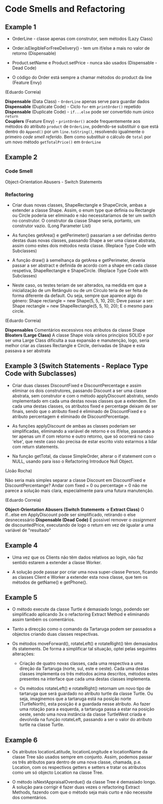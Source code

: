 # Code Smells and Refactoring

## Example 1

- OrderLine - classe apenas com construtor, sem métodos (Lazy Class)

- Order.isElegibleForFreeDelivery() - tem um if/else a mais no valor de retorno (Dispensable)

- Product.setName e Product.setPrice - nunca são usados (Dispensable - Dead Code)

- O código do Order está sempre a chamar métodos do product da line (Feature Envy)

(Eduardo Correia)

**Dispensable** (Data Class) - `OrderLine` apenas serve para guardar dados 
**Dispensable** (Duplicate Code) - Ciclo `for` em `printOrder()` repetido  
**Dispensable** (Duplicate Code) - `if...else` pode ser convertido num único `return`   
**Couplers** (Feature Envy) - `printOrder()` acede frequentemente aos métodos do atributo `product` de `OrderLine`, podendo-se substituir o que está dentro do `Append()` por um `line.toString()`, resolvendo igualmente o primeiro *code smell referido*. Bem como substituir o cálculo de `total` por um novo método `getTotalPrice()` em `OrderLine` 

## Example 2 

### Code Smell

Object-Orientation Abusers - Switch Statements

### Refactoring

- Criar duas novas classes, ShapeRectangle e ShapeCircle, ambas a extender a classe Shape. Assim, o enum type que definia ou Rectangle ou Circle poderia ser eliminado e não necessitaríamos de ter um switch no construtor. O construtor da classe Shape seria, portanto, um construtor vazio. (Long Parameter List)
 
- As funções getArea() e getPerimeter() passariam a ser definidas dentro destas duas novas classes, passando Shape a ser uma classe abstrata, assim como estes dois métodos nesta classe. (Replace Type Code with Subclasses)

- A função draw() à semelhança da getArea e getPerimeter, deveria passar a ser abstract e definida de acordo com a shape em cada classe respetiva, ShapeRectangle e ShapeCircle. (Replace Type Code with Subclasses)

- Neste caso, os testes teriam de ser alterados, na medida em que a inicialização de um Retângulo ou de um Círculo teria de ser feita de forma diferente da default. Ou seja, sempre que aparece algo do género: Shape rectangle = new Shape(5, 5, 10, 20); Deve passar a ser: Shape rectangle = new ShapeRectangle(5, 5, 10, 20); E o mesmo para circle.

(Eduardo Correia)

**Dispensables** Comentários excessivos nos atributos da classe Shape
**Bloaters (Large Class)** A classe Shape viola vários princípios SOLID e por ser uma Large Class dificulta a sua expansão e manutenção, logo, seria melhor criar as classes Rectangle e Circle, derivadas de Shape e esta passava a ser abstrata

## Example 3 (Switch Statements - Replace Type Code with Subclasses)

- Criar duas classes DiscountFixed e DiscountPercentage e assim eliminar os dois construtores, passando Discount a ser uma classe abstrata, sem construtor e com o método applyDiscount abstrato, sendo implementado em cada uma destas novas classes que a extendem. Em cada uma destas classes, os atributos fixed e percentage deixam de ser finais, sendo que o atributo fixed é eliminado de DiscountFixed e o atributo percentagem é eliminado de DiscountPercentage.

- As funções applyDiscount de ambas as classes poderiam ser simplificadas, eliminando a variável de retorno e os if/else, passando a ter apenas um if com retorno e outro retorno, que só ocorrerá no caso 'else', que neste caso não precisa de estar escrito visto estarmos a lidar com return statements.

- Na função getTotal, da classe SimpleOrder, alterar o if statement com o NULL, usando para isso o Refactoring Introduce Null Object.

(João Rocha)

Não seria mais simples separar a classe Discount em DiscountFixed e DiscountPercentange? Andar com fixed = 0 ou percentage = 0 não me parece a solução mais clara, especialmente para uma futura manutenção.

(Eduardo Correia)

**Object-Orientation Abusers (Switch Statements -> Extract Class)** O if...else em ApplyDiscount pode ser simplificado, retirando o else desnecessário
**Dispensable (Dead Code)** É possivel remover o *assignment* de discountedPrice, executando de logo o return em vez de igualar a uma variável de "resultado"

## Example 4

- Uma vez que os Clients não têm dados relativos ao login, não faz sentido estarem a extender a classe Worker.

- A solução pode passar por criar uma nova super-classe Person, ficando as classes Client e
Worker a extender esta nova classe, que tem os métodos de getName() e getPhone(). 

## Example 5

- O método execute da classe Turtle é demasiado longo, podendo ser simplificado aplicando 3x o refactoring Extract Method e eliminando assim também os comentários.

- Tanto a direcção como o comando da Tartaruga podem ser passados a objectos criando duas classes respectivas.

- Os métodos moveForward(), rotateLeft() e rotateRight() têm demasiados ifs statements. De forma a simplificar tal situação, optei pelas seguintes alterações:

    - Criação de quatro novas classes, cada uma respectiva a uma direção da Tartaruga (norte, sul, este e oeste). Cada uma destas classes implementa os três métodos acima descritos, métodos estes presentes na interface que cada uma destas classes implementa.

    - Os métodos rotateLeft() e rotateRight() retornam um novo tipo de tartaruga que será guardado no atributo turtle da classe Turtle. Ou seja, imaginemos que a tartaruga está na posição norte (TurtleNorth), esta posição é a guardada nesse atributo. Ao fazer uma rotação para a esquerda, a tartaruga passa a estar na posição oeste, sendo uma nova instância da classe TurtleWest criada e devolvida na função rotateLeft, passando a ser o valor do atributo turtle na classe Turtle.

## Example 6

- Os atributos locationLatitude, locationLongitude e locationName da classe Tree são usados sempre em conjunto. Assim, podemos passar os três atributos para dentro de uma nova classe, chamada, p.e. Location, com os respectivos getters e setters e tratar os atributos como um só objecto Location na classe Tree.

- O método isNextAppraisalOverdue() da classe Tree é demasiado longo. A solução para corrigir é fazer duas vezes o refactoring Extract Methods, fazendo com que o método seja mais curto e não necessite dos comentários.

